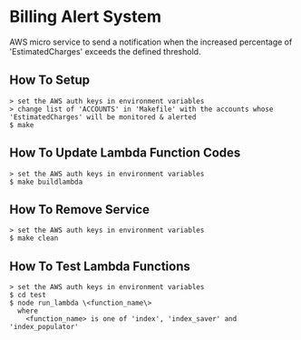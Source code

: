 
# Billing Alert System

AWS micro service to send a notification when the increased percentage of 'EstimatedCharges' exceeds the defined threshold.


## How To Setup

    > set the AWS auth keys in environment variables
    > change list of 'ACCOUNTS' in 'Makefile' with the accounts whose 'EstimatedCharges' will be monitored & alerted
    $ make


## How To Update Lambda Function Codes

    > set the AWS auth keys in environment variables
    $ make buildlambda


## How To Remove Service

    > set the AWS auth keys in environment variables
    $ make clean


## How To Test Lambda Functions

    > set the AWS auth keys in environment variables
    $ cd test
    $ node run_lambda \<function_name\>
      where
        <function_name> is one of 'index', 'index_saver' and 'index_populator'

